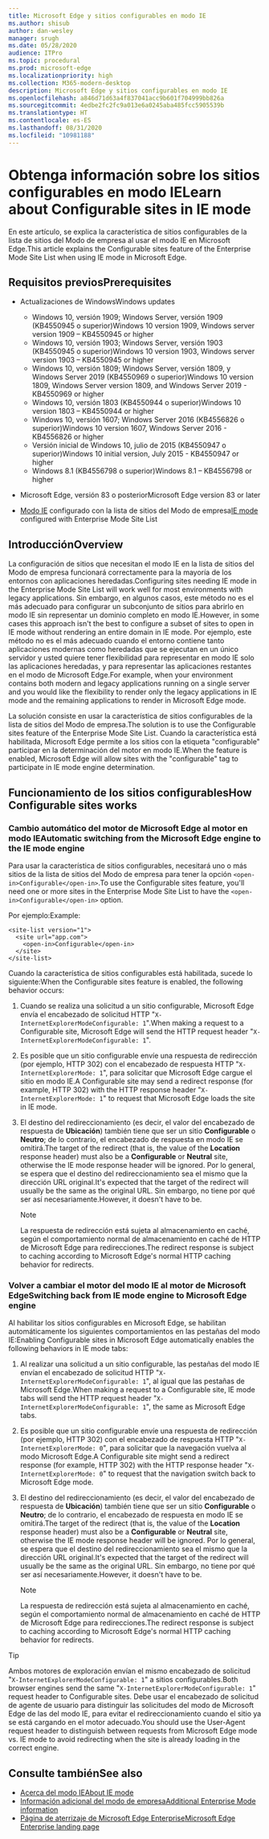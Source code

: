 ```yaml
---
title: Microsoft Edge y sitios configurables en modo IE
ms.author: shisub
author: dan-wesley
manager: srugh
ms.date: 05/28/2020
audience: ITPro
ms.topic: procedural
ms.prod: microsoft-edge
ms.localizationpriority: high
ms.collection: M365-modern-desktop
description: Microsoft Edge y sitios configurables en modo IE
ms.openlocfilehash: a846d71d63a4f837041acc9b601f704999bb826a
ms.sourcegitcommit: 4edbe2fc2fc9a013e6a0245aba485fcc5905539b
ms.translationtype: HT
ms.contentlocale: es-ES
ms.lasthandoff: 08/31/2020
ms.locfileid: "10981188"
---
```

# <span data-ttu-id="008a4-103">Obtenga información sobre los sitios configurables en modo IE</span><span class="sxs-lookup"><span data-stu-id="008a4-103">Learn about Configurable sites in IE mode</span></span>

<span data-ttu-id="008a4-104">En este artículo, se explica la característica de sitios configurables de la lista de sitios del Modo de empresa al usar el modo IE en Microsoft Edge.</span><span class="sxs-lookup"><span data-stu-id="008a4-104">This article explains the Configurable sites feature of the Enterprise Mode Site List when using IE mode in Microsoft Edge.</span></span>

## <span data-ttu-id="008a4-105">Requisitos previos</span><span class="sxs-lookup"><span data-stu-id="008a4-105">Prerequisites</span></span>

- <span data-ttu-id="008a4-106">Actualizaciones de Windows</span><span class="sxs-lookup"><span data-stu-id="008a4-106">Windows updates</span></span>

  - <span data-ttu-id="008a4-107">Windows 10, versión 1909; Windows Server, versión 1909 (KB4550945 o superior)</span><span class="sxs-lookup"><span data-stu-id="008a4-107">Windows 10 version 1909, Windows server version 1909 – KB4550945  or higher</span></span>
  - <span data-ttu-id="008a4-108">Windows 10, versión 1903; Windows Server, versión 1903 (KB4550945 o superior)</span><span class="sxs-lookup"><span data-stu-id="008a4-108">Windows 10 version 1903, Windows server version 1903 – KB4550945  or higher</span></span>
  - <span data-ttu-id="008a4-109">Windows 10, versión 1809; Windows Server, versión 1809, y Windows Server 2019 (KB4550969 o superior)</span><span class="sxs-lookup"><span data-stu-id="008a4-109">Windows 10 version 1809, Windows Server version 1809, and Windows Server 2019 - KB4550969 or higher</span></span>
  - <span data-ttu-id="008a4-110">Windows 10, versión 1803 (KB4550944 o superior)</span><span class="sxs-lookup"><span data-stu-id="008a4-110">Windows 10 version 1803 – KB4550944 or higher</span></span>
  - <span data-ttu-id="008a4-111">Windows 10, versión 1607; Windows Server 2016 (KB4556826 o superior)</span><span class="sxs-lookup"><span data-stu-id="008a4-111">Windows 10 version 1607, Windows Server 2016 - KB4556826 or higher</span></span>
  - <span data-ttu-id="008a4-112">Versión inicial de Windows 10, julio de 2015 (KB4550947 o superior)</span><span class="sxs-lookup"><span data-stu-id="008a4-112">Windows 10 initial version, July 2015 - KB4550947 or higher</span></span>
  - <span data-ttu-id="008a4-113">Windows 8.1 (KB4556798 o superior)</span><span class="sxs-lookup"><span data-stu-id="008a4-113">Windows 8.1 – KB4556798 or higher</span></span>

- <span data-ttu-id="008a4-114">Microsoft Edge, versión 83 o posterior</span><span class="sxs-lookup"><span data-stu-id="008a4-114">Microsoft Edge version 83 or later</span></span>
- <span data-ttu-id="008a4-115">[Modo IE](https://aka.ms/iemodeonedge) configurado con la lista de sitios del Modo de empresa</span><span class="sxs-lookup"><span data-stu-id="008a4-115">[IE mode](https://aka.ms/iemodeonedge) configured with Enterprise Mode Site List</span></span>

## <span data-ttu-id="008a4-116">Introducción</span><span class="sxs-lookup"><span data-stu-id="008a4-116">Overview</span></span>

<span data-ttu-id="008a4-117">La configuración de sitios que necesitan el modo IE en la lista de sitios del Modo de empresa funcionará correctamente para la mayoría de los entornos con aplicaciones heredadas.</span><span class="sxs-lookup"><span data-stu-id="008a4-117">Configuring sites needing IE mode in the Enterprise Mode Site List will work well for most environments with legacy applications.</span></span> <span data-ttu-id="008a4-118">Sin embargo, en algunos casos, este método no es el más adecuado para configurar un subconjunto de sitios para abrirlo en modo IE sin representar un dominio completo en modo IE.</span><span class="sxs-lookup"><span data-stu-id="008a4-118">However, in some cases this approach isn't the best to configure a subset of sites to open in IE mode without rendering an entire domain in IE mode.</span></span> <span data-ttu-id="008a4-119">Por ejemplo, este método no es el más adecuado cuando el entorno contiene tanto aplicaciones modernas como heredadas que se ejecutan en un único servidor y usted quiere tener flexibilidad para representar en modo IE solo las aplicaciones heredadas, y para representar las aplicaciones restantes en el modo de Microsoft Edge.</span><span class="sxs-lookup"><span data-stu-id="008a4-119">For example, when your environment contains both modern and legacy applications running on a single server and you would like the flexibility to render only the legacy applications in IE mode and the remaining applications to render in Microsoft Edge mode.</span></span>

<span data-ttu-id="008a4-120">La solución consiste en usar la característica de sitios configurables de la lista de sitios del Modo de empresa.</span><span class="sxs-lookup"><span data-stu-id="008a4-120">The solution is to use the Configurable sites feature of the Enterprise Mode Site List.</span></span> <span data-ttu-id="008a4-121">Cuando la característica está habilitada, Microsoft Edge permite a los sitios con la etiqueta "configurable" participar en la determinación del motor en modo IE.</span><span class="sxs-lookup"><span data-stu-id="008a4-121">When the feature is enabled, Microsoft Edge will allow sites with the "configurable" tag to participate in IE mode engine determination.</span></span>

## <span data-ttu-id="008a4-122">Funcionamiento de los sitios configurables</span><span class="sxs-lookup"><span data-stu-id="008a4-122">How Configurable sites works</span></span>

### <span data-ttu-id="008a4-123">Cambio automático del motor de Microsoft Edge al motor en modo IE</span><span class="sxs-lookup"><span data-stu-id="008a4-123">Automatic switching from the Microsoft Edge engine to the IE mode engine</span></span>

<span data-ttu-id="008a4-124">Para usar la característica de sitios configurables, necesitará uno o más sitios de la lista de sitios del Modo de empresa para tener la opción `<open-in>Configurable</open-in>`.</span><span class="sxs-lookup"><span data-stu-id="008a4-124">To use the Configurable sites feature, you'll need one or more sites in the Enterprise Mode Site List to have the `<open-in>Configurable</open-in>` option.</span></span>

<span data-ttu-id="008a4-125">Por ejemplo:</span><span class="sxs-lookup"><span data-stu-id="008a4-125">Example:</span></span>

```
<site-list version="1">
  <site url="app.com">
    <open-in>Configurable</open-in>
  </site>
</site-list>
```

<span data-ttu-id="008a4-126">Cuando la característica de sitios configurables está habilitada, sucede lo siguiente:</span><span class="sxs-lookup"><span data-stu-id="008a4-126">When the Configurable sites feature is enabled, the following behavior occurs:</span></span>

1. <span data-ttu-id="008a4-127">Cuando se realiza una solicitud a un sitio configurable, Microsoft Edge envía el encabezado de solicitud HTTP "`X-InternetExplorerModeConfigurable: 1`".</span><span class="sxs-lookup"><span data-stu-id="008a4-127">When making a request to a Configurable site, Microsoft Edge will send the HTTP request header "`X-InternetExplorerModeConfigurable: 1`".</span></span>
2. <span data-ttu-id="008a4-128">Es posible que un sitio configurable envíe una respuesta de redirección (por ejemplo, HTTP 302) con el encabezado de respuesta HTTP "`X-InternetExplorerMode: 1`", para solicitar que Microsoft Edge cargue el sitio en modo IE.</span><span class="sxs-lookup"><span data-stu-id="008a4-128">A Configurable site may send a redirect response (for example, HTTP 302) with the HTTP response header "`X-InternetExplorerMode: 1`" to request that Microsoft Edge loads the site in IE mode.</span></span>
3. <span data-ttu-id="008a4-129">El destino del redireccionamiento (es decir, el valor del encabezado de respuesta de **Ubicación**) también tiene que ser un sitio **Configurable** o **Neutro**; de lo contrario, el encabezado de respuesta en modo IE se omitirá.</span><span class="sxs-lookup"><span data-stu-id="008a4-129">The target of the redirect (that is, the value of the **Location** response header) must also be a **Configurable** or **Neutral** site, otherwise the IE mode response header will be ignored.</span></span> <span data-ttu-id="008a4-130">Por lo general, se espera que el destino del redireccionamiento sea el mismo que la dirección URL original.</span><span class="sxs-lookup"><span data-stu-id="008a4-130">It's expected that the target of the redirect will usually be the same as the original URL.</span></span> <span data-ttu-id="008a4-131">Sin embargo, no tiene por qué ser así necesariamente.</span><span class="sxs-lookup"><span data-stu-id="008a4-131">However, it doesn't have to be.</span></span>

   > [!NOTE]
   > <span data-ttu-id="008a4-132">La respuesta de redirección está sujeta al almacenamiento en caché, según el comportamiento normal de almacenamiento en caché de HTTP de Microsoft Edge para redirecciones.</span><span class="sxs-lookup"><span data-stu-id="008a4-132">The redirect response is subject to caching according to Microsoft Edge's normal HTTP caching behavior for redirects.</span></span>

### <span data-ttu-id="008a4-133">Volver a cambiar el motor del modo IE al motor de Microsoft Edge</span><span class="sxs-lookup"><span data-stu-id="008a4-133">Switching back from IE mode engine to Microsoft Edge engine</span></span>

<span data-ttu-id="008a4-134">Al habilitar los sitios configurables en Microsoft Edge, se habilitan automáticamente los siguientes comportamientos en las pestañas del modo IE:</span><span class="sxs-lookup"><span data-stu-id="008a4-134">Enabling Configurable sites in Microsoft Edge automatically enables the following behaviors in IE mode tabs:</span></span>

1. <span data-ttu-id="008a4-135">Al realizar una solicitud a un sitio configurable, las pestañas del modo IE envían el encabezado de solicitud HTTP "`X-InternetExplorerModeConfigurable: 1`", al igual que las pestañas de Microsoft Edge.</span><span class="sxs-lookup"><span data-stu-id="008a4-135">When making a request to a Configurable site, IE mode tabs will send the HTTP request header "`X-InternetExplorerModeConfigurable: 1`", the same as Microsoft Edge tabs.</span></span>
2. <span data-ttu-id="008a4-136">Es posible que un sitio configurable envíe una respuesta de redirección (por ejemplo, HTTP 302) con el encabezado de respuesta HTTP "`X-InternetExplorerMode: 0`", para solicitar que la navegación vuelva al modo Microsoft Edge.</span><span class="sxs-lookup"><span data-stu-id="008a4-136">A Configurable site might send a redirect response (for example, HTTP 302) with the HTTP response header "`X-InternetExplorerMode: 0`" to request that the navigation switch back to Microsoft Edge mode.</span></span>
3. <span data-ttu-id="008a4-137">El destino del redireccionamiento (es decir, el valor del encabezado de respuesta de **Ubicación**) también tiene que ser un sitio **Configurable** o **Neutro**; de lo contrario, el encabezado de respuesta en modo IE se omitirá.</span><span class="sxs-lookup"><span data-stu-id="008a4-137">The target of the redirect (that is, the value of the **Location** response header) must also be a **Configurable** or **Neutral** site, otherwise the IE mode response header will be ignored.</span></span> <span data-ttu-id="008a4-138">Por lo general, se espera que el destino del redireccionamiento sea el mismo que la dirección URL original.</span><span class="sxs-lookup"><span data-stu-id="008a4-138">It's expected that the target of the redirect will usually be the same as the original URL.</span></span> <span data-ttu-id="008a4-139">Sin embargo, no tiene por qué ser así necesariamente.</span><span class="sxs-lookup"><span data-stu-id="008a4-139">However, it doesn't have to be.</span></span>

   > [!NOTE]
   > <span data-ttu-id="008a4-140">La respuesta de redirección está sujeta al almacenamiento en caché, según el comportamiento normal de almacenamiento en caché de HTTP de Microsoft Edge para redirecciones.</span><span class="sxs-lookup"><span data-stu-id="008a4-140">The redirect response is subject to caching according to Microsoft Edge's normal HTTP caching behavior for redirects.</span></span>

> [!TIP]
> <span data-ttu-id="008a4-141">Ambos motores de exploración envían el mismo encabezado de solicitud "`X-InternetExplorerModeConfigurable: 1`" a sitios configurables.</span><span class="sxs-lookup"><span data-stu-id="008a4-141">Both browser engines send the same "`X-InternetExplorerModeConfigurable: 1`" request header to Configurable sites.</span></span> <span data-ttu-id="008a4-142">Debe usar el encabezado de solicitud de agente de usuario para distinguir las solicitudes del modo de Microsoft Edge de las del modo IE, para evitar el redireccionamiento cuando el sitio ya se está cargando en el motor adecuado.</span><span class="sxs-lookup"><span data-stu-id="008a4-142">You should use the User-Agent request header to distinguish between requests from Microsoft Edge mode vs. IE mode to avoid redirecting when the site is already loading in the correct engine.</span></span>

## <span data-ttu-id="008a4-143">Consulte también</span><span class="sxs-lookup"><span data-stu-id="008a4-143">See also</span></span>

- [<span data-ttu-id="008a4-144">Acerca del modo IE</span><span class="sxs-lookup"><span data-stu-id="008a4-144">About IE mode</span></span>](https://docs.microsoft.com/deployedge/edge-ie-mode)
- [<span data-ttu-id="008a4-145">Información adicional del modo de empresa</span><span class="sxs-lookup"><span data-stu-id="008a4-145">Additional Enterprise Mode information</span></span>](https://docs.microsoft.com/internet-explorer/ie11-deploy-guide/enterprise-mode-overview-for-ie11)
- [<span data-ttu-id="008a4-146">Página de aterrizaje de Microsoft Edge Enterprise</span><span class="sxs-lookup"><span data-stu-id="008a4-146">Microsoft Edge Enterprise landing page</span></span>](https://aka.ms/EdgeEnterprise)